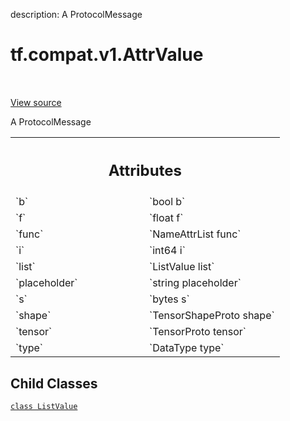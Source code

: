 description: A ProtocolMessage

<div itemscope itemtype="http://developers.google.com/ReferenceObject">
<meta itemprop="name" content="tf.compat.v1.AttrValue" />
<meta itemprop="path" content="Stable" />
<meta itemprop="property" content="ListValue"/>
</div>

# tf.compat.v1.AttrValue

<!-- Insert buttons and diff -->

<table class="tfo-notebook-buttons tfo-api nocontent" align="left">

</table>

<a target="_blank" class="external" href="/code/stable/tensorflow/core/framework/attr_value.proto">View source</a>



A ProtocolMessage

<!-- Placeholder for "Used in" -->




<!-- Tabular view -->
 <table class="responsive fixed orange">
<colgroup><col width="214px"><col></colgroup>
<tr><th colspan="2"><h2 class="add-link">Attributes</h2></th></tr>

<tr>
<td>
`b`<a id="b"></a>
</td>
<td>
`bool b`
</td>
</tr><tr>
<td>
`f`<a id="f"></a>
</td>
<td>
`float f`
</td>
</tr><tr>
<td>
`func`<a id="func"></a>
</td>
<td>
`NameAttrList func`
</td>
</tr><tr>
<td>
`i`<a id="i"></a>
</td>
<td>
`int64 i`
</td>
</tr><tr>
<td>
`list`<a id="list"></a>
</td>
<td>
`ListValue list`
</td>
</tr><tr>
<td>
`placeholder`<a id="placeholder"></a>
</td>
<td>
`string placeholder`
</td>
</tr><tr>
<td>
`s`<a id="s"></a>
</td>
<td>
`bytes s`
</td>
</tr><tr>
<td>
`shape`<a id="shape"></a>
</td>
<td>
`TensorShapeProto shape`
</td>
</tr><tr>
<td>
`tensor`<a id="tensor"></a>
</td>
<td>
`TensorProto tensor`
</td>
</tr><tr>
<td>
`type`<a id="type"></a>
</td>
<td>
`DataType type`
</td>
</tr>
</table>



## Child Classes
[`class ListValue`](../../../tf/compat/v1/AttrValue/ListValue.md)


